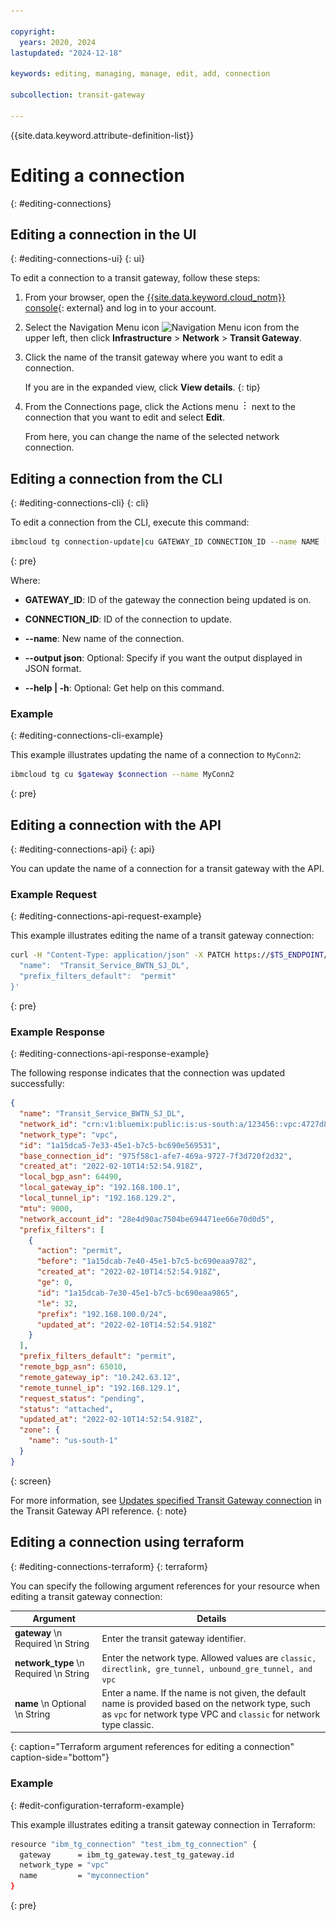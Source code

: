 ```yaml
---

copyright:
  years: 2020, 2024
lastupdated: "2024-12-18"

keywords: editing, managing, manage, edit, add, connection

subcollection: transit-gateway

---
```


{{site.data.keyword.attribute-definition-list}}

# Editing a connection
{: #editing-connections}

## Editing a connection in the UI
{: #editing-connections-ui}
{: ui}

To edit a connection to a transit gateway, follow these steps:

1. From your browser, open the [{{site.data.keyword.cloud_notm}} console](/login){: external} and log in to your account.
1. Select the Navigation Menu icon ![Navigation Menu icon](../../icons/icon_hamburger.svg) from the upper left, then click **Infrastructure** > **Network** > **Transit Gateway**.
1. Click the name of the transit gateway where you want to edit a connection.

   If you are in the expanded view, click **View details**.
   {: tip}

1. From the Connections page, click the Actions menu ![Actions menu](/images/overflow.png) next to the connection that you want to edit and select **Edit**.

   From here, you can change the name of the selected network connection.

## Editing a connection from the CLI
{: #editing-connections-cli}
{: cli}

To edit a connection from the CLI, execute this command:

```sh
ibmcloud tg connection-update|cu GATEWAY_ID CONNECTION_ID --name NAME [--output json] [-h, --help]
```
{: pre}

Where:

- **GATEWAY_ID**: ID of the gateway the connection being updated is on.

- **CONNECTION_ID**: ID of the connection to update.

- **--name**: New name of the connection.

- **--output json**: Optional: Specify if you want the output displayed in JSON format.

- **--help | -h**: Optional: Get help on this command.

### Example
{: #editing-connections-cli-example}

This example illustrates updating the name of a connection to `MyConn2`:

```sh
ibmcloud tg cu $gateway $connection --name MyConn2
```
{: pre}

## Editing a connection with the API
{: #editing-connections-api}
{: api}

You can update the name of a connection for a transit gateway with the API.

### Example Request
{: #editing-connections-api-request-example}

This example illustrates editing the name of a transit gateway connection:

```sh
curl -H "Content-Type: application/json" -X PATCH https://$TS_ENDPOINT/v1/transit_gateways/$GATEWAY_ID/connections/$CONNECTION_ID?version=2020-03-31   -H "authorization: Bearer $IAM_TOKEN"   -d '{
  "name":  "Transit_Service_BWTN_SJ_DL",
  "prefix_filters_default":  "permit"
}'
```
{: pre}

### Example Response
{: #editing-connections-api-response-example}

The following response indicates that the connection was updated successfully:

```json
{
  "name": "Transit_Service_BWTN_SJ_DL",
  "network_id": "crn:v1:bluemix:public:is:us-south:a/123456::vpc:4727d842-f94f-4a2d-824a-9bc9b02c523b",
  "network_type": "vpc",
  "id": "1a15dca5-7e33-45e1-b7c5-bc690e569531",
  "base_connection_id": "975f58c1-afe7-469a-9727-7f3d720f2d32",
  "created_at": "2022-02-10T14:52:54.918Z",
  "local_bgp_asn": 64490,
  "local_gateway_ip": "192.168.100.1",
  "local_tunnel_ip": "192.168.129.2",
  "mtu": 9000,
  "network_account_id": "28e4d90ac7504be694471ee66e70d0d5",
  "prefix_filters": [
    {
      "action": "permit",
      "before": "1a15dcab-7e40-45e1-b7c5-bc690eaa9782",
      "created_at": "2022-02-10T14:52:54.918Z",
      "ge": 0,
      "id": "1a15dcab-7e30-45e1-b7c5-bc690eaa9865",
      "le": 32,
      "prefix": "192.168.100.0/24",
      "updated_at": "2022-02-10T14:52:54.918Z"
    }
  ],
  "prefix_filters_default": "permit",
  "remote_bgp_asn": 65010,
  "remote_gateway_ip": "10.242.63.12",
  "remote_tunnel_ip": "192.168.129.1",
  "request_status": "pending",
  "status": "attached",
  "updated_at": "2022-02-10T14:52:54.918Z",
  "zone": {
    "name": "us-south-1"
  }
}
```
{: screen}


For more information, see [Updates specified Transit Gateway connection](/apidocs/transit-gateway#update-transit-gateway-connection) in the Transit Gateway API reference.
{: note}

## Editing a connection using terraform
{: #editing-connections-terraform}
{: terraform}

You can specify the following argument references for your resource when editing a transit gateway connection:

|Argument|Details|
|--|--|
|**gateway**  \n Required  \n String | Enter the transit gateway identifier.|
|**network_type**  \n Required  \n String|Enter the network type. Allowed values are `classic, directlink, gre_tunnel, unbound_gre_tunnel, and vpc`|
|**name**  \n Optional  \n String | Enter a name. If the name is not given, the default name is provided based on the network type, such as `vpc` for network type VPC and `classic` for network type classic.|
{: caption="Terraform argument references for editing a connection" caption-side="bottom"}

### Example
{: #edit-configuration-terraform-example}

This example illustrates editing a transit gateway connection in Terraform:

```sh
resource "ibm_tg_connection" "test_ibm_tg_connection" {
  gateway      = ibm_tg_gateway.test_tg_gateway.id
  network_type = "vpc"
  name         = "myconnection"
}
```
{: pre}
